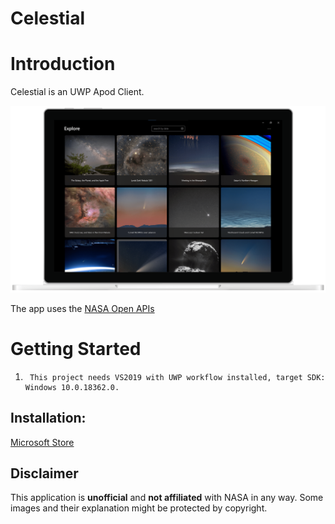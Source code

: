 # Celestial

# Introduction
Celestial is an UWP Apod Client.

![](https://raw.githubusercontent.com/MadeiraAlexandre/Celestial/master/screenshot/Device.png)

The app uses the [NASA Open APIs](https://api.nasa.gov/)

# Getting Started
1.      This project needs VS2019 with UWP workflow installed, target SDK: Windows 10.0.18362.0.

## Installation:
[Microsoft Store](https://www.microsoft.com/store/apps/9NSSN961H02M)

## Disclaimer
This application is **unofficial** and **not affiliated** with NASA in any way. Some images and their explanation might be protected by copyright.
